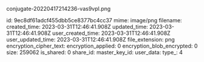 conjugate-20220417214236-vas9vpl.png

id: 9ec8df61adcf455dbb5ce8377bc4cc37
mime: image/png
filename: 
created_time: 2023-03-31T12:46:41.908Z
updated_time: 2023-03-31T12:46:41.908Z
user_created_time: 2023-03-31T12:46:41.908Z
user_updated_time: 2023-03-31T12:46:41.908Z
file_extension: png
encryption_cipher_text: 
encryption_applied: 0
encryption_blob_encrypted: 0
size: 259062
is_shared: 0
share_id: 
master_key_id: 
user_data: 
type_: 4